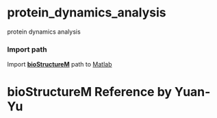 # protein_dynamics_analysis
protein dynamics analysis
### Import path
Import [**bioStructureM**](https://github.com/Yuan-Yu/bioStructureM) path to [Matlab](http://www.mathworks.com/products/matlab/) 
# bioStructureM Reference by Yuan-Yu
